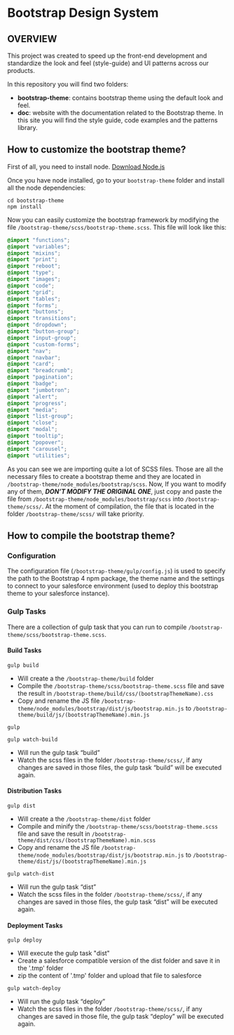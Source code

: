 # Bootstrap Design System

## OVERVIEW
This project was created to speed up the front-end development and standardize the look and feel (style-guide) and UI patterns across our products.

In this repository you will find two folders:
* **bootstrap-theme**: contains bootstrap theme using the default look and feel.
* **doc**: website with the documentation related to the Bootstrap theme. In this site you will find the style guide, code examples and the patterns library.

## How to customize the bootstrap theme?
First of all, you need to install node.
[Download Node.js](https://nodejs.org/en/download/)

Once you have node installed, go to your `bootstrap-theme` folder and install all the node dependencies:
```
cd bootstrap-theme
npm install
```

Now you can easily customize the bootstrap framework by modifying the file `/bootstrap-theme/scss/bootstrap-theme.scss`. 
This file will look like this:
```scss
@import "functions";
@import "variables";
@import "mixins";
@import "print";
@import "reboot";
@import "type";
@import "images";
@import "code";
@import "grid";
@import "tables";
@import "forms";
@import "buttons";
@import "transitions";
@import "dropdown";
@import "button-group";
@import "input-group";
@import "custom-forms";
@import "nav";
@import "navbar";
@import "card";
@import "breadcrumb";
@import "pagination";
@import "badge";
@import "jumbotron";
@import "alert";
@import "progress";
@import "media";
@import "list-group";
@import "close";
@import "modal";
@import "tooltip";
@import "popover";
@import "carousel";
@import "utilities";
```
As you can see we are importing quite a lot of SCSS files. Those are all the necessary files to create a bootstrap theme and they are located in `/bootstrap-theme/node_modules/bootstrap/scss`.
Now, If you want to modify any of them, **_DON’T MODIFY THE ORIGINAL ONE_**, just copy and paste the file from `/bootstrap-theme/node_modules/bootstrap/scss` into `/bootstrap-theme/scss/`. At the moment of compilation, the file that is located in the folder `/bootstrap-theme/scss/` will take priority.

## How to compile the bootstrap theme? ##

### Configuration ###
The configuration file (`/bootstrap-theme/gulp/config.js`) is used to specify the path to the Bootstrap 4 npm package, the theme name and the settings to connect to your salesforce environment (used to deploy this bootstrap theme to your salesforce instance).

### Gulp Tasks ###
There are a collection of gulp task that you can run to compile `/bootstrap-theme/scss/bootstrap-theme.scss`.

#### Build Tasks ####
```
gulp build
```
* Will create a the `/bootstrap-theme/build` folder
* Compile the `/bootstrap-theme/scss/bootstrap-theme.scss` file and save the result in `/bootstrap-theme/build/css/(bootstrapThemeName).css`
* Copy and rename the JS file `/bootstrap-theme/node_modules/bootstrap/dist/js/bootstrap.min.js` to `/bootstrap-theme/build/js/(bootstrapThemeName).min.js`


```
gulp
```
```
gulp watch-build
```
* Will run the gulp task “build” 
* Watch the scss files in the folder `/bootstrap-theme/scss/`, if any changes are saved in those files, the gulp task “build” will be executed again.

#### Distribution Tasks ####
```
gulp dist
```
* Will create a the `/bootstrap-theme/dist` folder
* Compile and minify the `/bootstrap-theme/scss/bootstrap-theme.scss` file and save the result in `/bootstrap-theme/dist/css/(bootstrapThemeName).min.scss`
* Copy and rename the JS file `/bootstrap-theme/node_modules/bootstrap/dist/js/bootstrap.min.js` to `/bootstrap-theme/dist/js/(bootstrapThemeName).min.js`

```
gulp watch-dist
```
* Will run the gulp task “dist” 
* Watch the scss files in the folder `/bootstrap-theme/scss/`, if any changes are saved in those files, the gulp task “dist” will be executed again.

#### Deployment Tasks ####
```
gulp deploy
```
* Will execute the gulp task "dist"
* Create a salesforce compatible version of the dist folder and save it in the '.tmp' folder
* zip the content of '.tmp' folder and upload that file to salesforce


```
gulp watch-deploy
```
* Will run the gulp task “deploy” 
* Watch the scss files in the folder `/bootstrap-theme/scss/`, if any changes are saved in those file, the gulp task “deploy” will be executed again.
